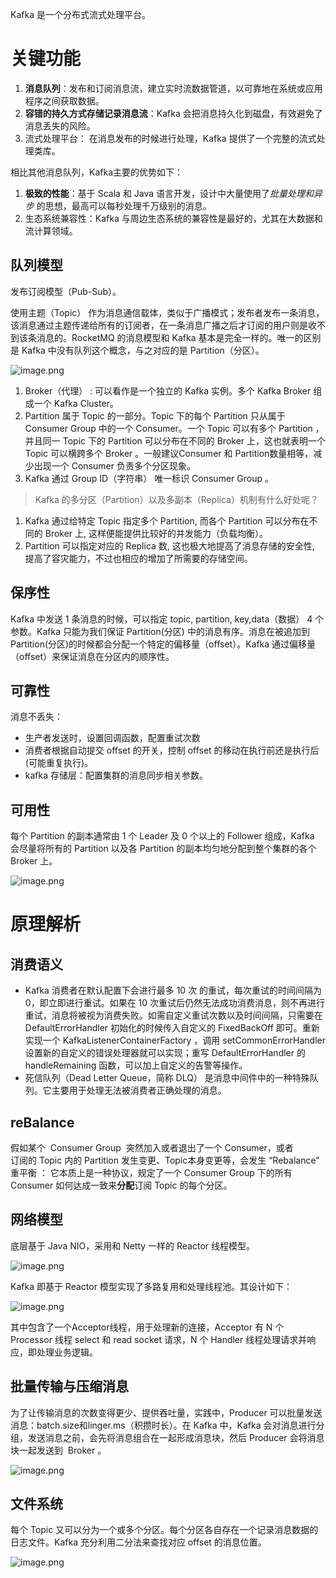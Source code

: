 
Kafka 是一个分布式流式处理平台。

# 关键功能
  
1. **消息队列**：发布和订阅消息流，建立实时流数据管道，以可靠地在系统或应用程序之间获取数据。
2. **容错的持久方式存储记录消息流**：Kafka 会把消息持久化到磁盘，有效避免了消息丢失的风险。  
3. 流式处理平台： 在消息发布的时候进行处理，Kafka 提供了一个完整的流式处理类库。

相比其他消息队列，Kafka主要的优势如下：  
  
1. **极致的性能**：基于 Scala 和 Java 语言开发，设计中大量使用了*批量处理和异步* 的思想，最高可以每秒处理千万级别的消息。  
2. 生态系统兼容性：Kafka 与周边生态系统的兼容性是最好的，尤其在大数据和流计算领域。

## 队列模型
发布订阅模型（Pub-Sub）。

使用主题（Topic） 作为消息通信载体，类似于广播模式；发布者发布一条消息，该消息通过主题传递给所有的订阅者，在一条消息广播之后才订阅的用户则是收不到该条消息的。RocketMQ 的消息模型和 Kafka 基本是完全一样的。唯一的区别是 Kafka 中没有队列这个概念，与之对应的是 Partition（分区）。

![image.png](https://s2.loli.net/2023/10/12/q5huOYojasfAwKQ.png)

1. Broker（代理） : 可以看作是一个独立的 Kafka 实例。多个 Kafka Broker 组成一个 Kafka Cluster。
2. Partition 属于 Topic 的一部分。Topic 下的每个 Partition 只从属于 Consumer Group 中的一个 Consumer。一个 Topic 可以有多个 Partition ，并且同一 Topic 下的 Partition 可以分布在不同的 Broker 上，这也就表明一个 Topic 可以横跨多个 Broker 。一般建议Consumer 和 Partition数量相等，减少出现一个 Consumer 负责多个分区现象。
3. Kafka 通过 Group ID（字符串） 唯一标识 Consumer Group 。

> Kafka 的多分区（Partition）以及多副本（Replica）机制有什么好处呢？  

1. Kafka 通过给特定 Topic 指定多个 Partition, 而各个 Partition 可以分布在不同的 Broker 上, 这样便能提供比较好的并发能力（负载均衡）。  
2. Partition 可以指定对应的 Replica 数, 这也极大地提高了消息存储的安全性, 提高了容灾能力，不过也相应的增加了所需要的存储空间。

## 保序性

Kafka 中发送 1 条消息的时候，可以指定 topic, partition, key,data（数据） 4 个参数。Kafka 只能为我们保证 Partition(分区) 中的消息有序。消息在被追加到 Partition(分区)的时候都会分配一个特定的偏移量（offset）。Kafka 通过偏移量（offset）来保证消息在分区内的顺序性。

## 可靠性

消息不丢失：
- 生产者发送时，设置回调函数，配置重试次数
- 消费者根据自动提交 offset 的开关，控制 offset 的移动在执行前还是执行后(可能重复执行)。
- kafka 存储层：配置集群的消息同步相关参数。

## 可用性

每个 Partition 的副本通常由 1 个 Leader 及 0 个以上的 Follower 组成，Kafka 会尽量将所有的 Partition 以及各 Partition 的副本均匀地分配到整个集群的各个 Broker 上。

![image.png](https://s2.loli.net/2023/10/13/XcNHtZmni6qowVR.png)


# 原理解析

## 消费语义

- Kafka 消费者在默认配置下会进行最多 10 次 的重试，每次重试的时间间隔为 0，即立即进行重试。如果在 10 次重试后仍然无法成功消费消息，则不再进行重试，消息将被视为消费失败。如需自定义重试次数以及时间间隔，只需要在 DefaultErrorHandler 初始化的时候传入自定义的 FixedBackOff 即可。重新实现一个 KafkaListenerContainerFactory ，调用 setCommonErrorHandler 设置新的自定义的错误处理器就可以实现；重写 DefaultErrorHandler 的 handleRemaining 函数，可以加上自定义的告警等操作。
- 死信队列（Dead Letter Queue，简称 DLQ） 是消息中间件中的一种特殊队列。它主要用于处理无法被消费者正确处理的消息。

## reBalance

假如某个  Consumer Group  突然加入或者退出了一个 Consumer，或者  
订阅的 Topic 内的 Partition 发生变更、Topic本身变更等，会发生 “Rebalance”  重平衡 ：
它本质上是一种协议，规定了一个 Consumer Group 下的所有 Consumer 如何达成一致来**分配**订阅 Topic 的每个分区。

## 网络模型

底层基于 Java NIO，采用和 Netty 一样的 Reactor 线程模型。

![image.png](https://s2.loli.net/2023/10/13/NflUSFxuGvPID7A.png)

Kafka 即基于 Reactor 模型实现了多路复用和处理线程池。其设计如下：

![image.png](https://s2.loli.net/2023/10/13/KHaiWRVeQF46wz3.png)

其中包含了一个Acceptor线程，用于处理新的连接，Acceptor 有 N 个 Processor 线程 select 和 read socket 请求，N 个 Handler 线程处理请求并响应，即处理业务逻辑。

## 批量传输与压缩消息

为了让传输消息的次数变得更少、提供吞吐量，实践中，Producer 可以批量发送消息：batch.size和linger.ms（积攒时长）。在 Kafka 中，Kafka 会对消息进行分组，发送消息之前，会先将消息组合在一起形成消息块，然后 Producer 会将消息块一起发送到  Broker 。

![image.png](https://s2.loli.net/2023/10/13/DcPifBAKj2p95bu.png)

## 文件系统

每个 Topic 又可以分为一个或多个分区。每个分区各自存在一个记录消息数据的日志文件。Kafka 充分利用二分法来查找对应 offset 的消息位置。

![image.png](https://s2.loli.net/2023/10/13/j2864dQAcSvikMs.png)
